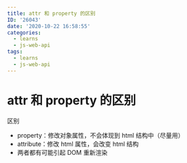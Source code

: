 ```yaml
---
title: attr 和 property 的区别
ID: '26043'
date: '2020-10-22 16:58:55'
categories:
  - learns
  - js-web-api
tags:
  - learns
  - js-web-api
---
```


# attr 和 property 的区别

区别

- property：修改对象属性，不会体现到 html 结构中（尽量用）
- attribute：修改 html 属性，会改变 html 结构
- 两者都有可能引起 DOM 重新渲染
 
